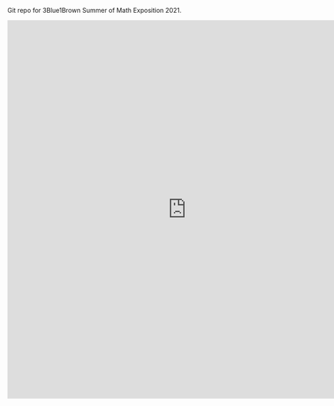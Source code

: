 Git repo for 3Blue1Brown Summer of Math Exposition 2021.

<embed src="https://simonkvantdator.github.io/SoME1/main.pdf" width="800px" height="850px" />
